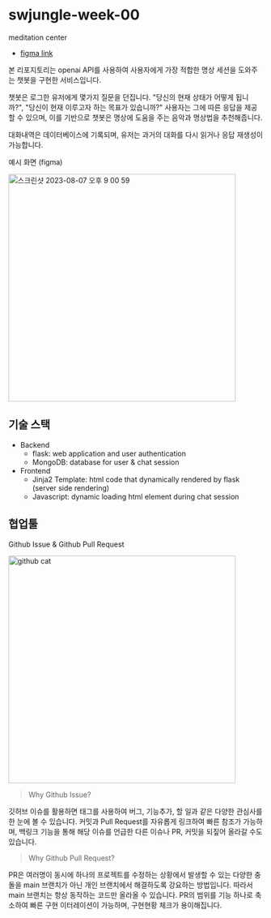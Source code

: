 # swjungle-week-00
meditation center

- [figma link](https://www.figma.com/file/eS8ZOAd7RTTPHIzGj8Pw7V/WEEK00-7%EC%A1%B0?type=design&node-id=4%3A41&mode=design&t=SBkdoUYlEglZt8VT-1)

본 리포지토리는 openai API를 사용하여 사용자에게 가장 적합한 명상 세션을 도와주는 챗봇을 구현한 서비스입니다. 

챗봇은 로그한 유저에게 몇가지 질문을 던집니다. "당신의 현재 상태가 어떻게 됩니까?", "당신이 현재 이루고자 하는 목표가 있습니까?" 사용자는 그에 따른 응답을 제공할 수 있으며, 이를 기반으로 챗봇은 명상에 도움을 주는 음악과 명상법을 추천해줍니다.

대화내역은 데이터베이스에 기록되며, 유저는 과거의 대화를 다시 읽거나 응답 재생성이 가능합니다.

예시 화면 (figma)

<img width="449" alt="스크린샷 2023-08-07 오후 9 00 59" src="https://github.com/ChoiWheatley/swjungle-week-00/assets/18757823/e01b0743-cd56-42ad-92e1-8cb37a2841a0">

## 기술 스택

- Backend
  - flask: web application and user authentication
  - MongoDB: database for user & chat session
- Frontend
  - Jinja2 Template: html code that dynamically rendered by flask (server side rendering)
  - Javascript: dynamic loading html element during chat session

## 협업툴

Github Issue & Github Pull Request

<img width="449" alt="github cat" src="https://github.githubassets.com/images/modules/logos_page/GitHub-Mark.png">

> Why Github Issue?

깃허브 이슈를 활용하면 태그를 사용하여 버그, 기능추가, 할 일과 같은 다양한 관심사를 한 눈에 볼 수 있습니다. 커밋과 Pull Request를 자유롭게 링크하여 빠른 참조가 가능하며, 백링크 기능을 통해 해당 이슈를 언급한 다른 이슈나 PR, 커밋을 되짚어 올라갈 수도 있습니다.

> Why Github Pull Request?

PR은 여러명이 동시에 하나의 프로젝트를 수정하는 상황에서 발생할 수 있는 다양한 충돌을 main 브랜치가 아닌 개인 브랜치에서 해결하도록 강요하는 방법입니다. 따라서 main 브랜치는 항상 동작하는 코드만 올라올 수 있습니다. PR의 범위를 기능 하나로 축소하여 빠른 구현 이터레이션이 가능하며, 구현현황 체크가 용이해집니다.
